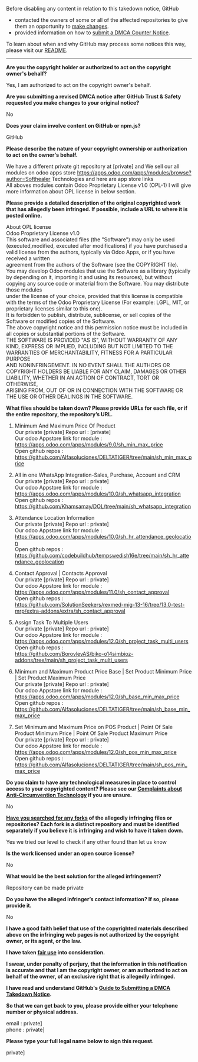 Before disabling any content in relation to this takedown notice, GitHub
- contacted the owners of some or all of the affected repositories to give them an opportunity to [make changes](https://docs.github.com/en/github/site-policy/dmca-takedown-policy#a-how-does-this-actually-work).
- provided information on how to [submit a DMCA Counter Notice](https://docs.github.com/en/articles/guide-to-submitting-a-dmca-counter-notice).

To learn about when and why GitHub may process some notices this way, please visit our [README](https://github.com/github/dmca/blob/master/README.md#anatomy-of-a-takedown-notice).

---

**Are you the copyright holder or authorized to act on the copyright owner's behalf?**  
  
Yes, I am authorized to act on the copyright owner's behalf.  
  
**Are you submitting a revised DMCA notice after GitHub Trust & Safety requested you make changes to your original notice?**  
  
No  
  
**Does your claim involve content on GitHub or npm.js?**  
  
GitHub  
  
**Please describe the nature of your copyright ownership or authorization to act on the owner's behalf.**  
  
We have a different private git repository at [private] and We sell our all modules on odoo apps store https://apps.odoo.com/apps/modules/browse?author=Softhealer Technologies and here are app store links   
All aboves modules contain Odoo Proprietary License v1.0 (OPL-1) I will give more information about OPL license in below section.  
  
**Please provide a detailed description of the original copyrighted work that has allegedly been infringed. If possible, include a URL to where it is posted online.**  
  
About OPL license  
Odoo Proprietary License v1.0  
This software and associated files (the "Software") may only be used (executed,modified, executed after modifications) if you have purchased a valid license from the authors, typically via Odoo Apps, or if you have received a written  
agreement from the authors of the Software (see the COPYRIGHT file).  
You may develop Odoo modules that use the Software as a library (typically by depending on it, importing it and using its resources), but without copying any source code or material from the Software. You may distribute those modules  
under the license of your choice, provided that this license is compatible with the terms of the Odoo Proprietary License (For example: LGPL, MIT, or proprietary licenses similar to this one).  
It is forbidden to publish, distribute, sublicense, or sell copies of the Software or modified copies of the Software.  
The above copyright notice and this permission notice must be included in all copies or substantial portions of the Software.  
THE SOFTWARE IS PROVIDED "AS IS", WITHOUT WARRANTY OF ANY KIND, EXPRESS OR IMPLIED, INCLUDING BUT NOT LIMITED TO THE WARRANTIES OF MERCHANTABILITY, FITNESS FOR A PARTICULAR PURPOSE  
AND NONINFRINGEMENT. IN NO EVENT SHALL THE AUTHORS OR COPYRIGHT HOLDERS BE LIABLE FOR ANY CLAIM, DAMAGES OR OTHER LIABILITY, WHETHER IN AN ACTION OF CONTRACT, TORT OR OTHERWISE,  
ARISING FROM, OUT OF OR IN CONNECTION WITH THE SOFTWARE OR THE USE OR OTHER DEALINGS IN THE SOFTWARE.  
  
**What files should be taken down? Please provide URLs for each file, or if the entire repository, the repository’s URL.**  
  
1) Minimum And Maximum Price Of Product  
Our private [private] Repo url : [private]  
Our odoo Appstore link for module : https://apps.odoo.com/apps/modules/9.0/sh_min_max_price  
Open github repos :  
https://github.com/Alfasoluciones/DELTATIGER/tree/main/sh_min_max_price  
  
2) All in one WhatsApp Integration-Sales, Purchase, Account and CRM  
Our private [private] Repo url : private]  
Our odoo Appstore link for module : https://apps.odoo.com/apps/modules/10.0/sh_whatsapp_integration  
Open github repos :  
https://github.com/Khamsamay/DOL/tree/main/sh_whatsapp_integration  
  
3) Attendance Location Information  
Our private [private] Repo url : private]  
Our odoo Appstore link for module : https://apps.odoo.com/apps/modules/10.0/sh_hr_attendance_geolocation  
Open github repos :  
https://github.com/codebuildhub/tempswedish16e/tree/main/sh_hr_attendance_geolocation  
  
4) Contact Approval | Contacts Approval  
Our private [private] Repo url : private]   
Our odoo Appstore link for module : https://apps.odoo.com/apps/modules/11.0/sh_contact_approval  
Open github repos :  
https://github.com/SolutionSeekers/rexmed-mig-13-16/tree/13.0-test-mrp/extra-addons/extra/sh_contact_approval  
  
5) Assign Task To Multiple Users  
Our private [private] Repo url : private]  
Our odoo Appstore link for module : https://apps.odoo.com/apps/modules/12.0/sh_project_task_multi_users  
Open github repos :  
https://github.com/BorovlevAS/biko-o14simbioz-addons/tree/main/sh_project_task_multi_users  
  
6) Minimum and Maximum Product Price Base | Set Product Minimum Price | Set Product Maximum Price  
Our private [private] Repo url : private]  
Our odoo Appstore link for module : https://apps.odoo.com/apps/modules/12.0/sh_base_min_max_price  
Open github repos :  
https://github.com/Alfasoluciones/DELTATIGER/tree/main/sh_base_min_max_price  
  
7) Set Minimum and Maximum Price on POS Product | Point Of Sale Product Minimum Price | Point Of Sale Product Maximum Price  
Our private [private] Repo url : private]  
Our odoo Appstore link for module : https://apps.odoo.com/apps/modules/12.0/sh_pos_min_max_price  
Open github repos :  
https://github.com/Alfasoluciones/DELTATIGER/tree/main/sh_pos_min_max_price  
  
**Do you claim to have any technological measures in place to control access to your copyrighted content? Please see our <a href="https://docs.github.com/articles/guide-to-submitting-a-dmca-takedown-notice#complaints-about-anti-circumvention-technology">Complaints about Anti-Circumvention Technology</a> if you are unsure.**  
  
No  
  
**<a href="https://docs.github.com/articles/dmca-takedown-policy#b-what-about-forks-or-whats-a-fork">Have you searched for any forks</a> of the allegedly infringing files or repositories? Each fork is a distinct repository and must be identified separately if you believe it is infringing and wish to have it taken down.**  
  
Yes we tried our level to check if any other found than let us know  
  
**Is the work licensed under an open source license?**  
  
No  
  
**What would be the best solution for the alleged infringement?**  
  
Repository can be made private  
  
**Do you have the alleged infringer’s contact information? If so, please provide it.**  
  
No  
  
**I have a good faith belief that use of the copyrighted materials described above on the infringing web pages is not authorized by the copyright owner, or its agent, or the law.**  
  
**I have taken <a href="https://www.lumendatabase.org/topics/22">fair use</a> into consideration.**  
  
**I swear, under penalty of perjury, that the information in this notification is accurate and that I am the copyright owner, or am authorized to act on behalf of the owner, of an exclusive right that is allegedly infringed.**  
  
**I have read and understand GitHub's <a href="https://docs.github.com/articles/guide-to-submitting-a-dmca-takedown-notice/">Guide to Submitting a DMCA Takedown Notice</a>.**  
  
**So that we can get back to you, please provide either your telephone number or physical address.**  
  
email : private]  
phone : private]  
  
**Please type your full legal name below to sign this request.**  
  
private]  
